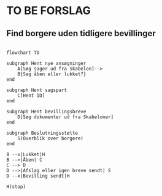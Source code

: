 # TO BE FORSLAG
## Find borgere uden tidligere bevillinger

```mermaid

flowchart TD

subgraph Hent nye ansøgninger
    A[Søg sager ud fra Skabelon]-->
    B{Sag åben eller lukket?} 
end

subgraph Hent sagspart
    C[Hent ID]
end

subgraph Hent bevillingsbreve
    D[Søg dokumenter ud fra Skabeloner]
end

subgraph Beslutningsstøtte
    S(Overblik over borgere)
end

B --x|Lukket|H
B -->|Åben| C
C --> D
D -->|Afslag eller igen breve sendt| S
D --x|Bevilling sendt|H

H(stop)
```
